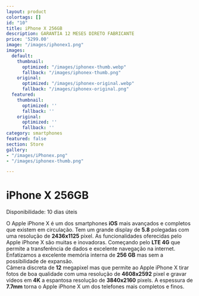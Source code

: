 ```yaml
---
layout: product
colortags: []
id: "10"
title: iPhone X 256GB
description: GARANTIA 12 MESES DIRETO FABRICANTE
price: '5299.00'
image: "/images/iphonex1.png"
images:
  default:
    thumbnail:
      optimized: "/images/iphonex-thumb.webp"
      fallback: "/images/iphonex-thumb.png"
    original:
      optimized: "/images/iphonex-original.webp"
      fallback: "/images/iphonex-original.png"
  featured:
    thumbnail:
      optimized: ''
      fallback: ''
    original:
      optimized: ''
      fallback: ''
category: smartphones
featured: false
section: Store
gallery:
- "/images/iPhonex.png"
- "/images/iphonex-thumb.png"

---
```

# iPhone X 256GB

Disponibilidade: 10 dias úteis

O Apple iPhone X é um dos smartphones **iOS** mais avançados e completos que existem em circulação. Tem um grande display de **5.8** polegadas com uma resolução de **2436x1125** pixel. As funcionalidades oferecidas pelo Apple iPhone X são muitas e inovadoras. Começando pelo **LTE 4G** que permite a transferência de dados e excelente navegação na internet. Enfatizamos a excelente memória interna de **256 GB** mas sem a possibilidade de expansão.  
Câmera discreta de **12** megapixel mas que permite ao Apple iPhone X tirar fotos de boa qualidade com uma resolução de **4608x2592** pixel e gravar vídeos em **4K** a espantosa resolução de **3840x2160** pixels. A espessura de **7.7mm** torna o Apple iPhone X um dos telefones mais completos e finos.